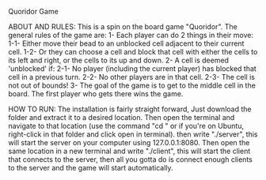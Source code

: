 Quoridor Game

ABOUT AND RULES:
    This is a spin on the board game "Quoridor". The general rules of the game are:
    1- Each player can do 2 things in their move:
        1-1- Either move their bead to an unblocked cell adjacent to their current cell.
        1-2- Or they can choose a cell and block that cell with either the cells to its left and right, or the cells to its up and down.
    2- A cell is deemed 'unblocked' if:
        2-1- No player (including the current player) has blocked that cell in a previous turn.
        2-2- No other players are in that cell.
        2-3- The cell is not out of bounds!
    3- The goal of the game is to get to the middle cell in the board. The first player who gets there wins the game.

HOW TO RUN:
    The installation is fairly straight forward, Just download the folder and extract it to a desired location. Then open the terminal and navigate to that location (use the command "cd <the location>" or if you're on Ubuntu, right-click in that folder and click open in terminal). then write "./server", this will start the server on your computer using 127.0.0.1:8080. Then open the same location in a new terminal and write "./client", this will start the client that connects to the server, then all you gotta do is connect enough clients to the server and the game will start automatically.
